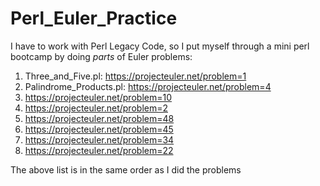 # Perl_Euler_Practice
I have to work with Perl Legacy Code, so I put myself through a mini perl bootcamp by doing *parts* of Euler problems:  

1)  Three_and_Five.pl: https://projecteuler.net/problem=1  
2)  Palindrome_Products.pl: https://projecteuler.net/problem=4  
3)  https://projecteuler.net/problem=10  
4)  https://projecteuler.net/problem=2  
5)  https://projecteuler.net/problem=48  
6)  https://projecteuler.net/problem=45  
7)  https://projecteuler.net/problem=34  
8)  https://projecteuler.net/problem=22
  
The above list is in the same order as I did the problems  
